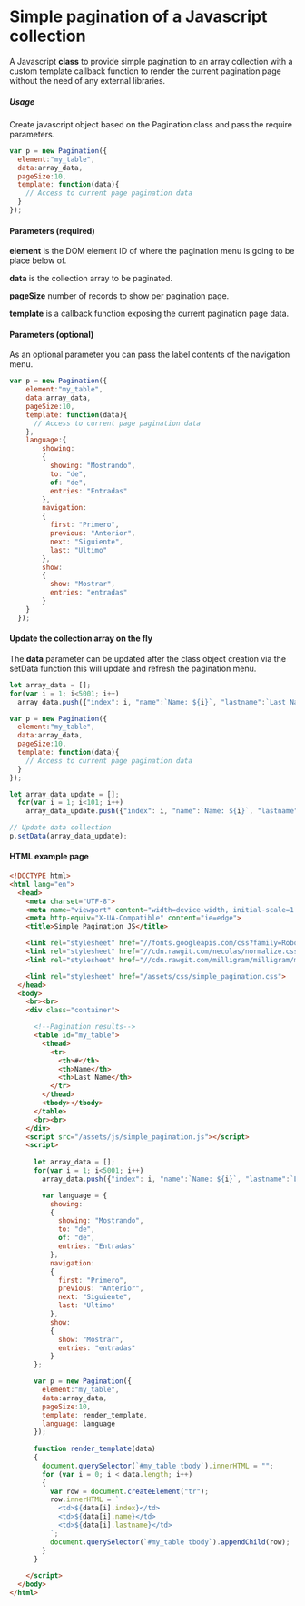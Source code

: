# Simple pagination of a Javascript collection

A Javascript **class** to provide simple pagination to an array collection with a custom template callback function to render the current pagination page without the need of any external libraries.

##### Usage
Create javascript object based on the Pagination class and pass the require parameters.

```javascript
var p = new Pagination({
  element:"my_table",
  data:array_data,
  pageSize:10,
  template: function(data){
    // Access to current page pagination data
  }
});
```

#### Parameters (required)
**element** is the DOM element ID of where the pagination menu is going to be place below of.

**data** is the collection array to be paginated.

**pageSize** number of records to show per pagination page.

**template** is a callback function exposing the current pagination page data.

#### Parameters (optional)
As an optional parameter you can pass the label contents of the navigation menu.

```javascript
var p = new Pagination({
    element:"my_table",
    data:array_data,
    pageSize:10,
    template: function(data){
      // Access to current page pagination data
    },
    language:{
        showing:
        {
          showing: "Mostrando",
          to: "de",
          of: "de",
          entries: "Entradas"
        },
        navigation:
        {
          first: "Primero",
          previous: "Anterior",
          next: "Siguiente",
          last: "Ultimo"
        },
        show:
        {
          show: "Mostrar",
          entries: "entradas"
        }
    }
  });      
```

#### Update the collection array on the fly
The **data** parameter can be updated after the class object creation via the setData function this will update and refresh the pagination menu.
```javascript
let array_data = [];
for(var i = 1; i<5001; i++)
  array_data.push({"index": i, "name":`Name: ${i}`, "lastname":`Last Name: ${i}`});

var p = new Pagination({
  element:"my_table",
  data:array_data,
  pageSize:10,
  template: function(data){
    // Access to current page pagination data
  }
});

let array_data_update = [];
  for(var i = 1; i<101; i++)
    array_data_update.push({"index": i, "name":`Name: ${i}`, "lastname":`Last Name: ${i}`});

// Update data collection
p.setData(array_data_update);

```

#### HTML example page
```html
<!DOCTYPE html>
<html lang="en">
  <head>
    <meta charset="UTF-8">
    <meta name="viewport" content="width=device-width, initial-scale=1.0">
    <meta http-equiv="X-UA-Compatible" content="ie=edge">
    <title>Simple Pagination JS</title>

    <link rel="stylesheet" href="//fonts.googleapis.com/css?family=Roboto:300,300italic,700,700italic">
    <link rel="stylesheet" href="//cdn.rawgit.com/necolas/normalize.css/master/normalize.css">
    <link rel="stylesheet" href="//cdn.rawgit.com/milligram/milligram/master/dist/milligram.min.css">

    <link rel="stylesheet" href="/assets/css/simple_pagination.css">
  </head>
  <body>
    <br><br>
    <div class="container">

      <!--Pagination results-->
      <table id="my_table">
        <thead>
          <tr>
            <th>#</th>
            <th>Name</th>
            <th>Last Name</th>
          </tr>
        </thead>
        <tbody></tbody>
      </table>
      <br><br>
    </div>
    <script src="/assets/js/simple_pagination.js"></script>
    <script>
      
      let array_data = [];
      for(var i = 1; i<5001; i++)
        array_data.push({"index": i, "name":`Name: ${i}`, "lastname":`Last Name: ${i}`});

        var language = {
          showing:
          {
            showing: "Mostrando",
            to: "de",
            of: "de",
            entries: "Entradas"
          },
          navigation:
          {
            first: "Primero",
            previous: "Anterior",
            next: "Siguiente",
            last: "Ultimo"
          },
          show:
          {
            show: "Mostrar",
            entries: "entradas"
          }
      };

      var p = new Pagination({
        element:"my_table",
        data:array_data,
        pageSize:10,
        template: render_template,
        language: language
      });
        
      function render_template(data)
      {
        document.querySelector(`#my_table tbody`).innerHTML = "";
        for (var i = 0; i < data.length; i++) 
        {
          var row = document.createElement("tr");
          row.innerHTML = `
            <td>${data[i].index}</td>
            <td>${data[i].name}</td>
            <td>${data[i].lastname}</td>
          `;
          document.querySelector(`#my_table tbody`).appendChild(row);
        }
      }
      
    </script>
  </body>
</html>
```